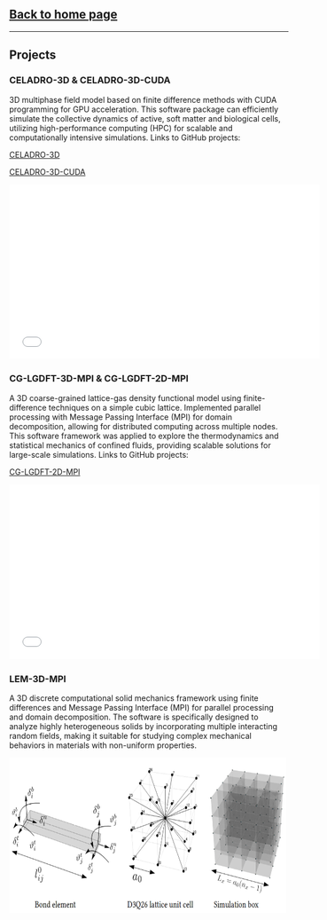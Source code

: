 ## [Back to home page](/index)
---
## Projects

### CELADRO-3D & CELADRO-3D-CUDA

3D multiphase field model based on finite difference methods with CUDA programming for GPU acceleration. This software package can efficiently simulate the collective dynamics of active, soft matter and biological cells, utilizing high-performance computing (HPC) for scalable and computationally intensive simulations. Links to GitHub projects: 

[CELADRO-3D](https://github.com/siavashmonfared/celadro_three_dimensional)

[CELADRO-3D-CUDA](https://github.com/siavashmonfared/CELADRO-3D-CUDA)

<iframe width="560" height="315" src="/movies/3d_mpf_simulation.gif" frameborder="0" allowfullscreen></iframe>

### CG-LGDFT-3D-MPI & CG-LGDFT-2D-MPI
A 3D coarse-grained lattice-gas density functional model using finite-difference techniques on a simple cubic lattice. Implemented parallel processing with Message Passing Interface (MPI) for domain decomposition, allowing for distributed computing across multiple nodes. This software framework was applied to explore the thermodynamics and statistical mechanics of confined fluids, providing scalable solutions for large-scale simulations. Links to GitHub projects: 

[CG-LGDFT-2D-MPI](https://github.com/siavashmonfared/CGDFT_2D)

<iframe width="560" height="315" src="/movies/CGDFT_2D.gif" frameborder="0" allowfullscreen></iframe>

### LEM-3D-MPI
A 3D discrete computational solid mechanics framework using finite differences and Message Passing Interface (MPI) for parallel processing and domain decomposition. The software is specifically designed to analyze highly heterogeneous solids by incorporating multiple interacting random fields, making it suitable for studying complex mechanical behaviors in materials with non-uniform properties.

<img src="images/LEM.png" width="500" height="280">



